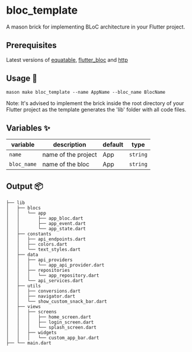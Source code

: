 # bloc_template

A mason brick for implementing BLoC architecture in your Flutter project.

## Prerequisites

Latest versions of [equatable], [flutter_bloc] and [http]

## Usage 🚀

```
mason make bloc_template --name AppName --bloc_name BlocName
```

Note: It's advised to implement the brick inside the root directory of your
Flutter project as the template generates the 'lib' folder with all code files.

## Variables ✨

| variable    | description         | default | type     |
| ----------- | ------------------- | ------- | -------- |
| `name`      | name of the project | App     | `string` |
| `bloc_name` | name of the bloc    | App     | `string` |

## Output 📦

```
├── lib
│   ├── blocs
│   │   └── app
│   │       ├── app_bloc.dart
│   │       ├── app_event.dart
│   │       └── app_state.dart
│   ├── constants
│   │   ├── api_endpoints.dart
│   │   ├── colors.dart
│   │   └── text_styles.dart
│   ├── data
│   │   ├── api_providers
│   │   │   └── app_api_provider.dart
│   │   ├── repositories
│   │   │   └── app_repository.dart
│   │   └── api_services.dart
│   ├── utils
│   │   ├── conversions.dart
│   │   ├── navigator.dart
│   │   └── show_custom_snack_bar.dart
│   ├── views
│   │   ├── screens
│   │   │   ├── home_screen.dart
│   │   │   ├── login_screen.dart
│   │   │   └── splash_screen.dart
│   │   ├── widgets
│   │   │   └── custom_app_bar.dart
├── └── main.dart
```

[equatable]: https://pub.dev/packages/equatable
[flutter_bloc]: https://pub.dev/packages/flutter_bloc
[http]: https://pub.dev/packages/http

